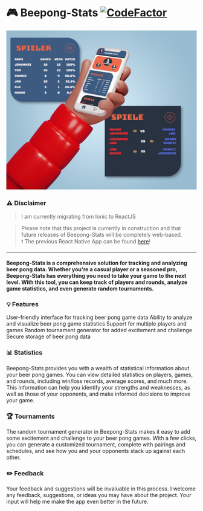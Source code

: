 # :video_game: Beepong-Stats [![CodeFactor](https://www.codefactor.io/repository/github/itegs/beerpong-stats/badge)](https://www.codefactor.io/repository/github/itegs/beerpong-stats)

<div align=center>
<img src="assets/BeerPongStats.jpeg" width=600 />
</div>

### :warning: Disclaimer

> I am currently migrating from Ionic to ReactJS

> Please note that this project is currently in construction and that future releases of Beepong-Stats will be completely web-based. \
> :heavy_exclamation_mark: The previous React Native App can be found [here](https://github.com/ITegs/beerpong-stats/tree/alpha)!

---

#### Beepong-Stats is a comprehensive solution for tracking and analyzing beer pong data. Whether you're a casual player or a seasoned pro, Beepong-Stats has everything you need to take your game to the next level. With this tool, you can keep track of players and rounds, analyze game statistics, and even generate random tournaments.

### :bulb: Features

User-friendly interface for tracking beer pong game data
Ability to analyze and visualize beer pong game statistics
Support for multiple players and games
Random tournament generator for added excitement and challenge
Secure storage of beer pong data

### :bar_chart: Statistics

Beepong-Stats provides you with a wealth of statistical information about your beer pong games. You can view detailed statistics on players, games, and rounds, including win/loss records, average scores, and much more. This information can help you identify your strengths and weaknesses, as well as those of your opponents, and make informed decisions to improve your game.

### :trophy: Tournaments

The random tournament generator in Beepong-Stats makes it easy to add some excitement and challenge to your beer pong games. With a few clicks, you can generate a customized tournament, complete with pairings and schedules, and see how you and your opponents stack up against each other.

### :pencil2: Feedback

Your feedback and suggestions will be invaluable in this process. I welcome any feedback, suggestions, or ideas you may have about the project. Your input will help me make the app even better in the future.
